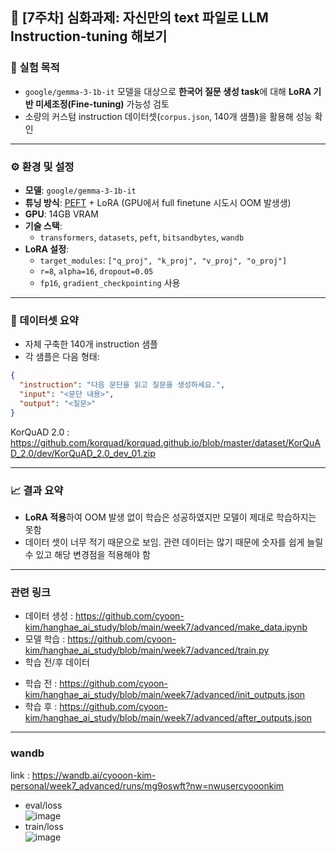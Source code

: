 ## 🧪 [7주차] 심화과제: 자신만의 text 파일로 LLM Instruction-tuning 해보기

### 📌 실험 목적   
- `google/gemma-3-1b-it` 모델을 대상으로 **한국어 질문 생성 task**에 대해 **LoRA 기반 미세조정(Fine-tuning)** 가능성 검토   
- 소량의 커스텀 instruction 데이터셋(`corpus.json`, 140개 샘플)을 활용해 성능 확인   

---

### ⚙️ 환경 및 설정

- **모델**: `google/gemma-3-1b-it`
- **튜닝 방식**: [PEFT](https://github.com/huggingface/peft) + LoRA (GPU에서 full finetune 시도시 OOM 발생생)
- **GPU**: 14GB VRAM
- **기술 스택**:
  - `transformers`, `datasets`, `peft`, `bitsandbytes`, `wandb`
- **LoRA 설정**:
  - `target_modules`: `["q_proj", "k_proj", "v_proj", "o_proj"]`
  - `r=8`, `alpha=16`, `dropout=0.05`
  - `fp16`, `gradient_checkpointing` 사용

---

### 🧩 데이터셋 요약

- 자체 구축한 140개 instruction 샘플
- 각 샘플은 다음 형태:
```json
{
  "instruction": "다음 문단을 읽고 질문을 생성하세요.",
  "input": "<문단 내용>",
  "output": "<질문>"
}
```
KorQuAD 2.0 : https://github.com/korquad/korquad.github.io/blob/master/dataset/KorQuAD_2.0/dev/KorQuAD_2.0_dev_01.zip

---

### 📈 결과 요약

- **LoRA 적용**하여 OOM 발생 없이 학습은 성공하였지만 모델이 제대로 학습하지는 못함
- 데이터 셋이 너무 적기 때문으로 보임. 관련 데이터는 많기 때문에 숫자를 쉽게 늘릴 수 있고 해당 변경점을 적용해야 함

---

### 관련 링크
* 데이터 생성 : https://github.com/cyoon-kim/hanghae_ai_study/blob/main/week7/advanced/make_data.ipynb   
* 모델 학습 : https://github.com/cyoon-kim/hanghae_ai_study/blob/main/week7/advanced/train.py   
* 학습 전/후 데이터   
- 학습 전 : https://github.com/cyoon-kim/hanghae_ai_study/blob/main/week7/advanced/init_outputs.json    
- 학습 후 : https://github.com/cyoon-kim/hanghae_ai_study/blob/main/week7/advanced/after_outputs.json   

---

### wandb
link : https://wandb.ai/cyooon-kim-personal/week7_advanced/runs/mg9oswft?nw=nwusercyooonkim   
* eval/loss   
![image](https://github.com/user-attachments/assets/867e36b1-07db-40a7-a190-e69960fc454f)   
* train/loss   
![image](https://github.com/user-attachments/assets/20840ccb-fd61-47ef-ac8a-3c264ee6dcc8)

